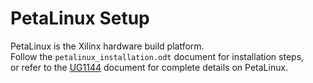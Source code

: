 # PetaLinux Setup

PetaLinux is the Xilinx hardware build platform.  
Follow the `petalinux_installation.odt` document for installation steps,  
or refer to the [UG1144](https://docs.amd.com/r/en-US/ug1144-petalinux-tools-reference-guide) document for complete details on PetaLinux.

